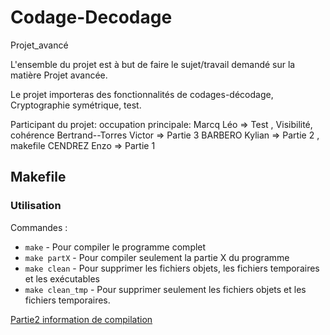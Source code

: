 # Codage-Decodage
Projet_avancé

L'ensemble du projet est à but de faire le sujet/travail demandé sur la matière Projet avancée.

Le projet importeras des fonctionnalités de codages-décodage, Cryptographie symétrique, test.

Participant du projet:        occupation principale:
Marcq Léo                => Test , Visibilité, cohérence
Bertrand--Torres Victor  => Partie 3
BARBERO Kylian           => Partie 2 , makefile
CENDREZ Enzo             => Partie 1

## Makefile

   ### Utilisation
Commandes :
- `make` - Pour compiler le programme complet
- `make partX` - Pour compiler seulement la partie X du programme
- `make clean` - Pour supprimer les fichiers objets, les fichiers temporaires et les exécutables
- `make clean_tmp` - Pour supprimer seulement les fichiers objets et les fichiers temporaires.

[Partie2 information de compilation](src/Partie2)
